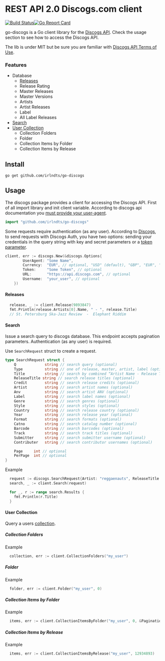 # REST API 2.0 Discogs.com client

[![Build Status](https://travis-ci.org/irlndts/go-discogs.svg?branch=master)](https://travis-ci.org/irlndts/go-discogs)[![Go Report Card](https://goreportcard.com/badge/github.com/irlndts/go-discogs)](https://goreportcard.com/report/github.com/irlndts/go-discogs)

go-discogs is a Go client library for the [Discogs API](https://www.discogs.com/developers/). Check the usage section to see how to access the Discogs API.

The lib is under MIT but be sure you are familiar with [Discogs API Terms of Use](https://support.discogs.com/hc/en-us/articles/360009334593-API-Terms-of-Use).

### Features
 * Database
    * [Releases](#releases)
    * Release Rating
    * Master Releases
    * Master Versions
    * Artists
    * Artist Releases
    * Label
    * All Label Releases
 * [Search](#search)
 * [User Collection](#user-collection)
    * Collection Folders
    * Folder
    * Collection Items by Folder
    * Collection Items by Release
 
Install
--------
    go get github.com/irlndts/go-discogs

Usage
---------
The discogs package provides a client for accessing the Discogs API. 
First of all import library and init client variable. According to discogs api documentation you [must provide your user-agent](https://www.discogs.com/developers/#page:home,header:home-general-information). 
```go
import "github.com/irlndts/go-discogs"
```

Some requests require authentication (as any user). According to [Discogs](https://www.discogs.com/developers/#page:authentication,header:authentication-discogs-auth-flow), to send requests with Discogs Auth, you have two options: sending your credentials in the query string with key and secret parameters or a [token parameter](https://www.discogs.com/settings/developers).

```go
client, err := discogs.New(&discogs.Options{
        UserAgent: "Some Name",
        Currency:  "EUR", // optional, "USD" (default), "GBP", "EUR", "CAD", "AUD", "JPY", "CHF", "MXN", "BRL", "NZD", "SEK", "ZAR" are allowed
        Token:     "Some Token", // optional
        URL:       "https://api.discogs.com", // optional
        Username:  "your_user", // optional
    })
``` 

#### Releases
```go
  release, _ := client.Release(9893847)
  fmt.Println(release.Artists[0].Name, " - ", release.Title) 
  // St. Petersburg Ska-Jazz Review  -  Elephant Riddim
```

#### Search
Issue a search query to discogs database. This endpoint accepts pagination parameters.
Authentication (as any user) is required.

Use `SearchRequest` struct to create a request.
```go
type SearchRequest struct {
    Q             string // search query (optional)
    Type          string // one of release, master, artist, label (optional)
    Title         string // search by combined “Artist Name - Release Title” title field (optional)
    ReleaseTitle string // search release titles (optional)
    Credit        string // search release credits (optional)
    Artist        string // search artist names (optional)
    Anv           string // search artist ANV (optional)
    Label         string // search label names (optional)
    Genre         string // search genres (optional)
    Style         string // search styles (optional)
    Country       string // search release country (optional)
    Year          string // search release year (optional)
    Format        string // search formats (optional)
    Catno         string // search catalog number (optional)
    Barcode       string // search barcodes (optional)
    Track         string // search track titles (optional)
    Submitter     string // search submitter username (optional)
    Contributer   string // search contributor usernames (optional)

    Page     int // optional
    PerPage  int // optional
}
```

Example
```go
  request := discogs.SearchRequest{Artist: "reggaenauts", ReleaseTitle: "river rock", Page: 0, PerPage: 1}
  search, _ := client.Search(request)

  for _, r := range search.Results {
    fmt.Println(r.Title)
  }
```

#### User Collection

Query a users [collection](https://www.discogs.com/developers#page:user-collection).

##### Collection Folders
Example
```go
  collection, err := client.CollectionFolders("my_user")
```
##### Folder
Example
```go
  folder, err := client.Folder("my_user", 0)
```
##### Collection Items by Folder
Example
```go
  items, err := client.CollectionItemsByFolder("my_user", 0, &Pagination{Sort: "artist", SortOrder: "desc", PerPage: 2})
```
##### Collection Items by Release
Example
```go
  items, err := client.CollectionItemsByRelease("my_user", 12934893)
```
